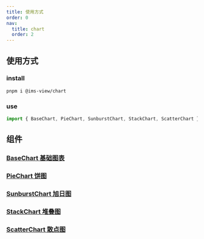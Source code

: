 ```yaml
---
title: 使用方式
order: 0
nav:
  title: chart
  order: 2
---
```


## 使用方式

### install

```shell
pnpm i @ims-view/chart
```

### use

```ts
import { BaseChart, PieChart, SunburstChart, StackChart, ScatterChart } from '@ims-view/chart';
```

## 组件

### [BaseChart 基础图表](https://www.ims-view.site/charts/base-chart)

### [PieChart 饼图](https://www.ims-view.site/charts/pie-chart)

### [SunburstChart 旭日图](https://www.ims-view.site/charts/sunburst-chart)

### [StackChart 堆叠图](https://www.ims-view.site/charts/stack-chart)

### [ScatterChart 散点图](https://www.ims-view.site/charts/scatter-chart)
